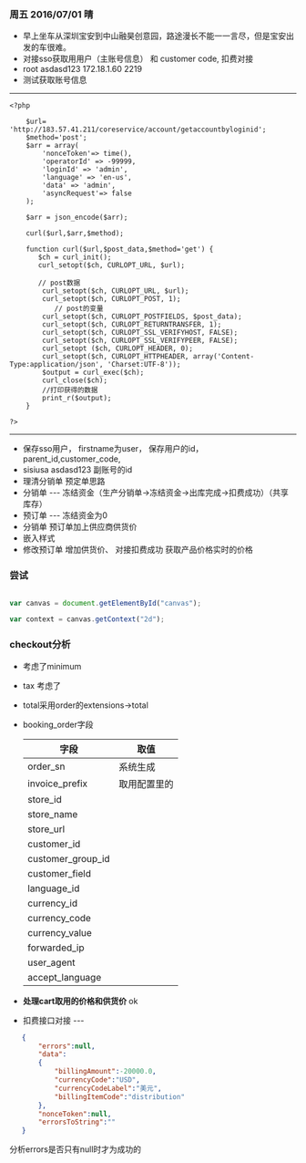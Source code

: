 ### 周五 2016/07/01 晴
- 早上坐车从深圳宝安到中山融昊创意园，路途漫长不能一一言尽，但是宝安出发的车很难。
- 对接sso获取用用户（主账号信息） 和 customer code, 扣费对接
-  root asdasd123 172.18.1.60 2219
- 测试获取账号信息

------------

```  
<?php

    $url= 'http://183.57.41.211/coreservice/account/getaccountbyloginid';
    $method='post';    
    $arr = array(
        'nonceToken'=> time(),
        'operatorId' => -99999,
        'loginId' => 'admin',
        'language' => 'en-us',
        'data' => 'admin',
        'asyncRequest'=> false
    );
    
    $arr = json_encode($arr);  
    
    curl($url,$arr,$method);
          
    function curl($url,$post_data,$method='get') {
       $ch = curl_init();
       curl_setopt($ch, CURLOPT_URL, $url);
       
       // post数据
        curl_setopt($ch, CURLOPT_URL, $url);
        curl_setopt($ch, CURLOPT_POST, 1);
           // post的变量           
        curl_setopt($ch, CURLOPT_POSTFIELDS, $post_data);
        curl_setopt($ch, CURLOPT_RETURNTRANSFER, 1);
        curl_setopt($ch, CURLOPT_SSL_VERIFYHOST, FALSE);
        curl_setopt($ch, CURLOPT_SSL_VERIFYPEER, FALSE);
        curl_setopt ($ch, CURLOPT_HEADER, 0);
        curl_setopt($ch, CURLOPT_HTTPHEADER, array('Content-Type:application/json', 'Charset:UTF-8'));
        $output = curl_exec($ch);
        curl_close($ch);
        //打印获得的数据
        print_r($output);
    }
    
?>
```

----------------------   

- 保存sso用户， firstname为user， 保存用户的id，parent_id,customer_code,
- sisiusa  asdasd123 副账号的id
- 理清分销单 预定单思路
- 分销单 --- 冻结资金（生产分销单->冻结资金->出库完成->扣费成功）（共享库存）
- 预订单 --- 冻结资金为0
- 分销单 预订单加上供应商供货价
-  嵌入样式
- 修改预订单 增加供货价、 对接扣费成功 获取产品价格实时的价格


### 尝试

```javascript

var canvas = document.getElementById("canvas");

var context = canvas.getContext("2d");

```

### checkout分析
- 考虑了minimum
- tax 考虑了
- total采用order的extensions->total
- booking_order字段

  字段 | 取值
  ----|---
  order_sn | 系统生成
  invoice_prefix | 取用配置里的
  store_id | 
  store_name| 
  store_url | 
  customer_id|
  customer_group_id|
  customer_field|
  language_id|
  currency_id|
  currency_code|
  currency_value|
  forwarded_ip|
  user_agent|
  accept_language|
  
- **处理cart取用的价格和供货价**  <span color="#e7e7e7"> ok </span>
- 扣费接口对接 ---

```json
   {
       "errors":null,
       "data":       
       {   
           "billingAmount":-20000.0,
           "currencyCode":"USD",
           "currencyCodeLabel":"美元",
           "billingItemCode":"distribution"
       },
       "nonceToken":null,
       "errorsToString":""
   }
```
分析errors是否只有null时才为成功的

